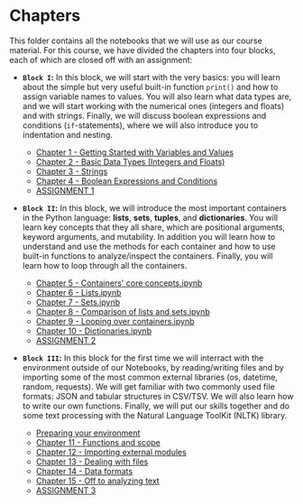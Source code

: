 # Chapters

This folder contains all the notebooks that we will use as our course material. For this course, we have divided the chapters into four blocks, each of which are closed off with an assignment:

- **`Block I`:** In this block, we will start with the very basics: you will learn about the simple but very useful built-in function `print()` and how to assign variable names to values. You will also learn what data types are, and we will start working with the numerical ones (integers and floats) and with strings. Finally, we will discuss boolean expressions and conditions (`if`-statements), where we will also introduce you to indentation and nesting.

  - [Chapter 1 - Getting Started with Variables and Values](https://github.com/cltl/python-for-text-analysis/blob/master/Chapters/Chapter%201%20-%20Getting%20Started%20with%20Variables%20and%20Values.ipynb) 
  - [Chapter 2 - Basic Data Types (Integers and Floats)](https://github.com/cltl/python-for-text-analysis/blob/master/Chapters/Chapter%202%20-%20Basic%20Data%20Types%20(Integers%20and%20Floats).ipynb) 
  - [Chapter 3 - Strings](https://github.com/cltl/python-for-text-analysis/blob/master/Chapters/Chapter%203%20-%20Strings.ipynb)   
  - [Chapter 4 - Boolean Expressions and Conditions](https://github.com/cltl/python-for-text-analysis/blob/master/Chapters/Chapter%204%20-%20Boolean%20Expressions%20and%20Conditions.ipynb) 
  - [ASSIGNMENT 1](https://github.com/cltl/python-for-text-analysis/blob/master/Assignments/ASSIGNMENT-1.ipynb)

- **`Block II`:** In this block, we will introduce the most important containers in the Python language: **lists**, **sets**, **tuples**, and **dictionaries**. You will learn key concepts that they all share, which are positional arguments, keyword arguments, and mutability. In addition you will learn how to understand and use the methods for each container and how to use built-in functions to analyze/inspect the containers. Finally, you will learn how to loop through all the containers.

  - [Chapter 5 - Containers' core concepts.ipynb](https://github.com/cltl/python-for-text-analysis/blob/master/Chapters/Chapter%205%20-%20Containers'%20core%20concepts.ipynb)
  - [Chapter 6 - Lists.ipynb](https://github.com/cltl/python-for-text-analysis/blob/master/Chapters/Chapter%206%20-%20Lists.ipynb)
  - [Chapter 7 - Sets.ipynb](https://github.com/cltl/python-for-text-analysis/blob/master/Chapters/Chapter%207%20-%20Sets.ipynb)
  - [Chapter 8 - Comparison of lists and sets.ipynb](https://github.com/cltl/python-for-text-analysis/blob/master/Chapters/Chapter%208%20-%20Comparison%20of%20lists%20and%20sets.ipynb)
  - [Chapter 9 - Looping over containers.ipynb](https://github.com/cltl/python-for-text-analysis/blob/master/Chapters/Chapter%209%20-%20Looping%20over%20containers.ipynb)
  - [Chapter 10 - Dictionaries.ipynb](https://github.com/cltl/python-for-text-analysis/blob/master/Chapters/Chapter%2010%20-%20Dictionaries.ipynb)
  - [ASSIGNMENT 2](https://github.com/cltl/python-for-text-analysis/blob/master/Assignments/ASSIGNMENT-2.ipynb)
  
- **`Block III`:** In this block for the first time we will interract with the environment outside of our Notebooks, by reading/writing files and by importing some of the most common external libraries (os, datetime, random, requests). We will get familiar with two commonly used file formats: JSON and tabular structures in CSV/TSV. We will also learn how to write our own functions. Finally, we will put our skills together and do some text processing with the Natural Language ToolKit (NLTK) library.

    - [Preparing your environment](https://raw.githubusercontent.com/cltl/python-for-text-analysis/master/Class_Notes/Preparation%20for%20Chapters%2013%2C%2014%2C%20and%2015.ipynb)
    - [Chapter 11 - Functions and scope](https://raw.githubusercontent.com/cltl/python-for-text-analysis/master/Chapters/Chapter%2011%20-%20Functions%20and%20scope.ipynb)
    - [Chapter 12 - Importing external modules](https://raw.githubusercontent.com/cltl/python-for-text-analysis/master/Chapters/Chapter%2012%20-%20Importing%20external%20modules.ipynb)
    - [Chapter 13 - Dealing with files](https://raw.githubusercontent.com/cltl/python-for-text-analysis/master/Chapters/Chapter%2013%20-%20Dealing%20with%20files.ipynb)
    - [Chapter 14 - Data formats](https://raw.githubusercontent.com/cltl/python-for-text-analysis/master/Chapters/Chapter%2014%20-%20Data%20formats.ipynb)
    - [Chapter 15 - Off to analyzing text](https://raw.githubusercontent.com/cltl/python-for-text-analysis/master/Chapters/Chapter%2015%20-%20Off%20to%20analyzing%20text.ipynb)
    - [ASSIGNMENT 3](https://raw.githubusercontent.com/cltl/python-for-text-analysis/master/Assignments/ASSIGNMENT-3.ipynb)
